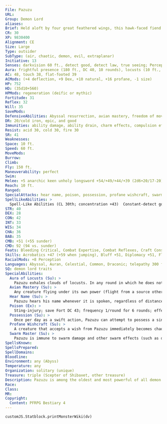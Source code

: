 ```yaml
---
File: Pazuzu
URL: 
Group: Demon Lord
aliases: 
Brief: Held aloft by four great feathered wings, this hawk-faced fiend has a scorpion's tail and carries a black metal scepter.
CR: 30
XP: 9830400
Alignment: CE
Size: Large
Type: outsider
SubType: (air, chaotic, demon, evil, extraplanar)
Initiative: 13
Senses: darkvision 60 ft., detect good, detect law, true seeing; Perception +58
Aura: frightful presence (180 ft., DC 40, 10 rounds), locusts (10 ft., distraction, DC 43), unholy aura (DC 31)
AC: 48, touch 38, flat-footed 39
ACMods: (+4 deflection, +9 Dex, +10 natural, +16 profane, -1 size)
HP: 752
HD: (35d10+560)
HPMods: regeneration (deific or mythic)
Fortitude: 31
Reflex: 32
Will: 35
SaveMods: 
DefensiveAbilities: Abyssal resurrection, avian mastery, freedom of movement
DR: 20/cold iron, epic, and good
Immunities: ability damage, ability drain, charm effects, compulsion effects, cold, death effects, electricity, energy drain, petrification, and poison
Resist: acid 30, cold 30, fire 30
SR: 41
Weaknesses: 
Space: 10 ft.
Speed: 60 ft.
MoveMods: 
Burrow: 
Climb: 
Fly: 150 ft.
Maneuverability: perfect
Swim: 
Melee: +5 anarchic keen unholy longsword +54/+49/+44/+39 (2d6+20/17-20), bite +49 (2d6+15), claw +49 (1d6+15), sting +49 (2d8+15 plus poison), 2 talons +49 (1d6+15)
Reach: 10 ft.
Ranged: 
SpecialAttacks: hear name, poison, possession, profane wishcraft, swarm master
SpellLikeAbilities: >
  Spell-Like Abilities (CL 30th; concentration +43)  Constant-detect good, detect law, freedom of movement, speak with animals (winged animals only), true seeing, unholy aura (DC 31)  At Will-astral projection, blasphemy* (DC 30), control winds, desecrate*, dominate person* (DC 28), greater dispel magic, greater teleport, shapechange, telekinesis* (DC 28), unhallow, unholy blight* (DC 27)  3/day-quickened dominate person* (DC 28), summon demons, symbol of persuasion (DC 29), sympathy (DC 31), whirlwind*  1/day-dominate monster (DC 32), time stop*, wish*^[*: can use mythic version in their realm]
STR: 40
DEX: 28
CON: 42
INT: 33
WIS: 34
CHA: 36
BAB: 35
CMB: +51 (+55 sunder)
CMD: 92 (94 vs. sunder)
Feats: Bleeding Critical, Combat Expertise, Combat Reflexes, Craft Construct, Craft Magic Arms and Armor, Craft Rod, Craft Wondrous Item, Critical Focus, Flyby Attack, Greater Sunder, Greater Vital Strike, Improved Initiative, Improved Sunder, Improved Vital Strike, Multiattack, Power Attack, Quicken Spell-Like Ability (dominate person), Vital Strike
Skills: Acrobatics +47 (+59 when jumping), Bluff +51, Diplomacy +51, Fly +53, Intimidate +48, Knowledge (arcana) +49, Knowledge (local) +46, Knowledge (nature) +46, Knowledge (nobility) +46, Knowledge (planes) +49, Knowledge (religion) +46, Perception +58, Sense Motive +50, Spellcraft +49, Stealth +43, Survival +47, Use Magic Device +48
RacialMods: +8 Perception
Languages: Abyssal, Auran, Celestial, Common, Draconic; telepathy 300 ft.
SQ: demon lord traits
SpecialAbilities:
  Aura of Locusts (Su): >
    Pazuzu exhales clouds of locusts. In any round in which he does not move more than 5 feet, he is surrounded by a 10-foot-radius spread of these creatures. Any creature that enters this area must succeed at a DC 43 Fortitude save or be nauseated for 1 round. The save DC is Constitution-based.
  Avian Mastery (Su): >
    Any creature flying under its own power (flight from a source other than a spell, spell-like ability, or magic item) that attempts to attack Pazuzu with a melee attack must attempt a DC 40 Will save. If it fails, the creature can't follow through with the attack, that part of its action is lost, and it can't directly attack Pazuzu for 1d4 rounds. Once a creature succeeds at this save, it is immune to this ability for 24 hours. The save DC is Charisma-based.
  Hear Name (Su): >
    Pazuzu hears his name whenever it is spoken, regardless of distance-this ability functions even across planar boundaries. If a creature speaks Pazuzu's name aloud three times in the same breath, Pazuzu automatically knows that creature's precise location and name. If Pazuzu is on the same plane as someone who speaks his name three times in a single breath, he can immediately attempt to possess that creature.
  Poison (Ex): >
    Sting-injury; save Fort DC 43; frequency 1/round for 6 rounds; effect 1d6 Wisdom drain and nauseated; cure 3 consecutive saves.
  Possession (Su): >
    Once per day as a swift action, Pazuzu can attempt to possess a single living creature within 1 mile, provided he knows the target's name. The target can resist this possession attempt by succeeding at a DC 43 Will save. A lawful creature gains a +10 bonus on this saving throw, and a good creature gains a +20 bonus on the saving throw (these bonuses stack). If the creature successfully saves, it is immune to possession attempts by Pazuzu for the rest of its life. If the saving throw fails, Pazuzu can control the possessed creature from afar. While possessing a creature, Pazuzu automatically knows every thought that creature has. By concentrating, he can sense the creature's surroundings using that creature's senses. As a swift action, he can cause the creature to perform any ability it can perform on its own. Pazuzu can use any of his spell-like abilities through a possessed target, with the effects resolving as if the possessed creature had created the effect. Possession is permanent, but Pazuzu can only possess one creature at a time. When Pazuzu isn't actively controlling the target, it can take its own actions. Dispel chaos or dispel evil ends this possession effect as if it were an enchantment spell, but unless the caster of the spell succeeds at a DC 30 caster level check, as a swift action Pazuzu can attempt to possess the caster as he is driven out of the target. A creature possessed by Pazuzu is immune to protection from evil, magic circle against evil, and any similar effects. The save DC is Charisma-based.
  Profane Wishcraft (Su): >
    A creature that accepts a wish from Pazuzu immediately becomes chaotic evil unless it succeeds at a DC 43 Will save. A creature that becomes chaotic evil in this way gains the benefits of a good hope spell for 1 week, followed by the effects of crushing despair for 1d6 months (CL 30th). The save DC is Charisma-based.
  Swarm Master (Su): >
    Pazuzu is immune to swarm damage and other swarm effects (such as distraction). As a swift action, he can direct the movement of any swarm within 30 feet.
SpellsKnown: 
SpellsPrepared: 
SpellDomains: 
Bloodline: 
Environment: any (Abyss)
Temperature: any
Organization: solitary (unique)
Treasure: triple (Scepter of Shibaxet, other treasure)
Description: Pazuzu is among the oldest and most powerful of all demon lords. His Abyssal realm is located in one of that plane's greatest rifts. This vertical realm includes an immense city, at the heart of which can be found Shibaxet, Pazuzu's personal rookery and palace. Pazuzu appears as a four-winged, 15-foot-tall fiend. He takes great delight in corrupting mortals, particularly those of a pure heart and soul, offering them any one wish in return for nothing but their innocence.  PAZUZU'S CULT  Pazuzu, King of the Wind Demons, is worshiped by harpies and other evil avians, and by a large number of antipaladins who were once honorable but were tempted to chaos and evil-often by Pazuzu himself. His sacred places and temples are cliffside cathedrals, desert ruins, and spires atop mountain peaks. His unholy symbol is an image of himself with his right hand upraised. His favored weapon is the longsword. He grants access to the domains of Air, Chaos, Evil, and Trickery, and access to the subdomains of Cloud, Deception, Demon, and Wind.
Race: 
Class: 
MR: 
Copyright:
  Content: PFRPG Bestiary 4
---
```

```dataviewjs
customJS.Statblock.printMonsterWiki(dv)
```
